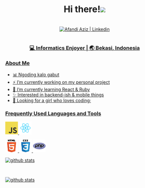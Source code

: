 <!-- ### Hi there 👋 -->

<!--
**bdrsmsdn/bdrsmsdn** is a ✨ _special_ ✨ repository because its `README.md` (this file) appears on your GitHub profile.

Here are some ideas to get you started:

- 🔭 I’m currently working on ...
- 🌱 I’m currently learning ...
- 👯 I’m looking to collaborate on ...
- 🤔 I’m looking for help with ...
- 💬 Ask me about ...
- 📫 How to reach me: ...
- 😄 Pronouns: ...
- ⚡ Fun fact: ...
-->

<div align="center">
 <h1> Hi there!<img src="https://media.giphy.com/media/hvRJCLFzcasrR4ia7z/giphy.gif" width="35px"></h1>
</div>

<br>

<div align="center">
 <a href="https://linkedin.com/in/afandiaziz" target="_blank">
   <img align="center" alt="Afandi Aziz | Linkedin " width="40px" src="http://www.prepare1.com/wp-content/uploads/2014/04/linkedin-logo-high-res-1254-1024x1024.jpg"</a>
<!--   
  <a href="https://twitter.com/bdrsmsdn" target="_blank">
    <img align="center" alt="Badra S | Twitter" width="41px" src="https://raw.githubusercontent.com/anuraghazra/anuraghazra/master/assets/twitter.svg" />
  </a> -->

<!--   <a href="https://dev.to/johnkirtley_" target="_blank">
    <img align="center" alt="John Dev Profile" width="41px" src="https://cdn4.iconfinder.com/data/icons/logos-and-brands-1/512/84_Dev_logo_logos-512.png" />
  </a> -->
 </div>

<br>

<div align="center">
<h3>💻 Informatics Enjoyer | 🌏 Bekasi, Indonesia </h3>
</div>

### About Me

- 📊 Ngoding kalo gabut
- ⚡️ I’m currently working on my personal project
- 🌱 I’m currently learning React & Ruby
- ✨ Interested in backend-ish & mobile things
- 🤔 Looking for a girl who loves coding;
<!-- - ⚡️ Currently developing impactful solutions at <a href="https://speedboostr.com?ref=johnkirtley" target="_blank">Speed Boostr</a>.
- 👨‍💻 Enjoy collaborating on `open source` projects.
- ✈️ Fun Fact: Love international travel. -->


### Frequently Used Languages and Tools 

<code><img height="40" src="https://raw.githubusercontent.com/github/explore/80688e429a7d4ef2fca1e82350fe8e3517d3494d/topics/javascript/javascript.png"></code>
<code><img height="40" src="https://raw.githubusercontent.com/github/explore/80688e429a7d4ef2fca1e82350fe8e3517d3494d/topics/react/react.png"></code>
<!-- <code><img height="40" src="https://raw.githubusercontent.com/github/explore/80688e429a7d4ef2fca1e82350fe8e3517d3494d/topics/nodejs/nodejs.png"></code>  -->
<!-- <code><img height="40" src="https://raw.githubusercontent.com/github/explore/5c058a388828bb5fde0bcafd4bc867b5bb3f26f3/topics/python/python.png"></code> -->
<code><img height="40" src="https://raw.githubusercontent.com/github/explore/5c058a388828bb5fde0bcafd4bc867b5bb3f26f3/topics/html/html.png"></code>
<code><img height="40" src="https://raw.githubusercontent.com/github/explore/5c058a388828bb5fde0bcafd4bc867b5bb3f26f3/topics/css/css.png"></code>
  <code><img height="40" src="https://raw.githubusercontent.com/github/explore/5c058a388828bb5fde0bcafd4bc867b5bb3f26f3/topics/php/php.png"></code>

![github stats](https://github-readme-stats.vercel.app/api/top-langs/?username=afandiaziz&layout=compact)
 

<br>

![github stats](https://github-readme-stats.vercel.app/api?username=afandiaziz&include_all_commits=true&count_private=true)
